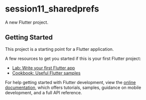 # session11_sharedprefs

A new Flutter project.

## Getting Started

This project is a starting point for a Flutter application.

A few resources to get you started if this is your first Flutter project:

- [Lab: Write your first Flutter app](https://docs.flutter.dev/get-started/codelab)
- [Cookbook: Useful Flutter samples](https://docs.flutter.dev/cook[]()book)

For help getting started with Flutter development, view the
[online documentation](https://docs.flutter.dev/), which offers tutorials,
samples, guidance on mobile development, and a full API reference.

